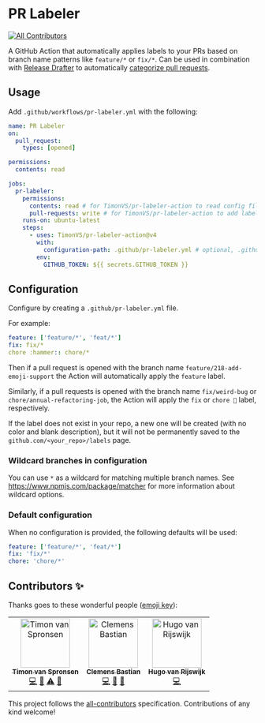 # PR Labeler

[![All Contributors](https://img.shields.io/badge/all_contributors-3-orange.svg?style=flat-square)](#contributors)

A GitHub Action that automatically applies labels to your PRs based on branch name patterns like `feature/*` or `fix/*`.
Can be used in combination with [Release Drafter](https://github.com/toolmantim/release-drafter) to automatically [categorize pull requests](https://github.com/toolmantim/release-drafter#categorize-pull-requests).

## Usage

Add `.github/workflows/pr-labeler.yml` with the following:

```yml
name: PR Labeler
on:
  pull_request:
    types: [opened]

permissions:
  contents: read

jobs:
  pr-labeler:
    permissions:
      contents: read # for TimonVS/pr-labeler-action to read config file
      pull-requests: write # for TimonVS/pr-labeler-action to add labels in PR
    runs-on: ubuntu-latest
    steps:
      - uses: TimonVS/pr-labeler-action@v4
        with:
          configuration-path: .github/pr-labeler.yml # optional, .github/pr-labeler.yml is the default value
        env:
          GITHUB_TOKEN: ${{ secrets.GITHUB_TOKEN }}
```

## Configuration

Configure by creating a `.github/pr-labeler.yml` file.

For example:

```yml
feature: ['feature/*', 'feat/*']
fix: fix/*
chore :hammer:: chore/*
```

Then if a pull request is opened with the branch name `feature/218-add-emoji-support` the Action will automatically apply the `feature` label.

Similarly, if a pull requests is opened with the branch name `fix/weird-bug` or `chore/annual-refactoring-job`, the Action will apply the `fix` or `chore 🔨` label, respectively.

If the label does not exist in your repo, a new one will be created (with no color and blank description), but it will not be permanently saved to the `github.com/<your_repo>/labels` page.

### Wildcard branches in configuration

You can use `*` as a wildcard for matching multiple branch names. See https://www.npmjs.com/package/matcher for more information about wildcard options.

### Default configuration

When no configuration is provided, the following defaults will be used:

```yml
feature: ['feature/*', 'feat/*']
fix: 'fix/*'
chore: 'chore/*'
```

## Contributors ✨

Thanks goes to these wonderful people ([emoji key](https://allcontributors.org/docs/en/emoji-key)):

<!-- ALL-CONTRIBUTORS-LIST:START - Do not remove or modify this section -->
<!-- prettier-ignore -->
<table>
  <tr>
    <td align="center"><a href="http://www.timonvanspronsen.nl/"><img src="https://avatars2.githubusercontent.com/u/876666?v=4" width="100px;" alt="Timon van Spronsen"/><br /><sub><b>Timon van Spronsen</b></sub></a><br /><a href="https://github.com/TimonVS/pr-labeler-action/commits?author=TimonVS" title="Code">💻</a> <a href="#ideas-TimonVS" title="Ideas, Planning, & Feedback">🤔</a> <a href="https://github.com/TimonVS/pr-labeler-action/commits?author=TimonVS" title="Tests">⚠️</a> <a href="https://github.com/TimonVS/pr-labeler-action/commits?author=TimonVS" title="Documentation">📖</a></td>
    <td align="center"><a href="http://clemensbastian.de"><img src="https://avatars2.githubusercontent.com/u/8781699?v=4" width="100px;" alt="Clemens Bastian"/><br /><sub><b>Clemens Bastian</b></sub></a><br /><a href="https://github.com/TimonVS/pr-labeler-action/commits?author=amacado" title="Code">💻</a> <a href="https://github.com/TimonVS/pr-labeler-action/commits?author=amacado" title="Documentation">📖</a> <a href="https://github.com/TimonVS/pr-labeler-action/issues?q=author%3Aamacado" title="Bug reports">🐛</a></td>
    <td align="center"><a href="https://github.com/hugo-vrijswijk"><img src="https://avatars3.githubusercontent.com/u/10114577?v=4" width="100px;" alt="Hugo van Rijswijk"/><br /><sub><b>Hugo van Rijswijk</b></sub></a><br /><a href="https://github.com/TimonVS/pr-labeler-action/commits?author=hugo-vrijswijk" title="Code">💻</a></td>
  </tr>
</table>

<!-- ALL-CONTRIBUTORS-LIST:END -->

This project follows the [all-contributors](https://github.com/all-contributors/all-contributors) specification. Contributions of any kind welcome!
